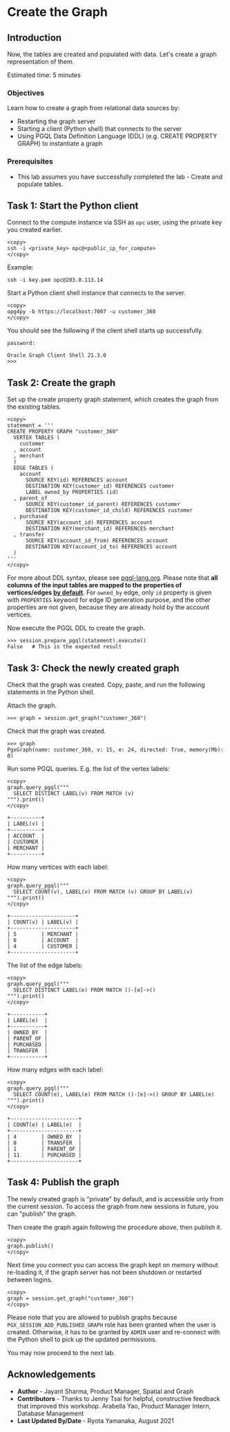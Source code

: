 # Create the Graph

## Introduction

Now, the tables are created and populated with data. Let's create a graph representation of them.

Estimated time: 5 minutes

### Objectives

Learn how to create a graph from relational data sources by:
- Restarting the graph server
- Starting a client (Python shell) that connects to the server
- Using PGQL Data Definition Language (DDL) (e.g. CREATE PROPERTY GRAPH) to instantiate a graph

### Prerequisites

- This lab assumes you have successfully completed the lab - Create and populate tables.

## Task 1: Start the Python client

Connect to the compute instance via SSH as `opc` user, using the private key you created earlier.

```
<copy>
ssh -i <private_key> opc@<public_ip_for_compute>
</copy>
```

Example:
```
ssh -i key.pem opc@203.0.113.14
```

Start a Python client shell instance that connects to the server.

```
<copy>
opg4py -b https://localhost:7007 -u customer_360
</copy>
```

You should see the following if the client shell starts up successfully.

```
password:

Oracle Graph Client Shell 21.3.0
>>>
```

## Task 2: Create the graph

Set up the create property graph statement, which creates the graph from the existing tables.

```    
<copy>
statement = '''
CREATE PROPERTY GRAPH "customer_360"
  VERTEX TABLES (
    customer
  , account
  , merchant
  )
  EDGE TABLES (
    account
      SOURCE KEY(id) REFERENCES account
      DESTINATION KEY(customer_id) REFERENCES customer
      LABEL owned_by PROPERTIES (id)
  , parent_of
      SOURCE KEY(customer_id_parent) REFERENCES customer
      DESTINATION KEY(customer_id_child) REFERENCES customer
  , purchased
      SOURCE KEY(account_id) REFERENCES account
      DESTINATION KEY(merchant_id) REFERENCES merchant
  , transfer
      SOURCE KEY(account_id_from) REFERENCES account
      DESTINATION KEY(account_id_to) REFERENCES account
  )
'''
</copy>
```

For more about DDL syntax, please see [pgql-lang.org](https://pgql-lang.org/spec/1.3/#create-property-graph). Please note that **all columns of the input tables are mapped to the properties of vertices/edges [by default](https://pgql-lang.org/spec/1.3/#properties)**. For `owned_by` edge, only `id` property is given with `PROPERTIES` keyword for edge ID generation purpose, and the other properties are not given, because they are already hold by the account vertices. 

Now execute the PGQL DDL to create the graph.

```
>>> session.prepare_pgql(statement).execute()
False   # This is the expected result
```

## Task 3: Check the newly created graph

Check that the graph was created. Copy, paste, and run the following statements in the Python shell.

Attach the graph.
```
>>> graph = session.get_graph("customer_360")
```

Check that the graph was created.
```
>>> graph
PgxGraph(name: customer_360, v: 15, e: 24, directed: True, memory(Mb): 0)
```

Run some PGQL queries. E.g. the list of the vertex labels:
```
<copy>
graph.query_pgql("""
  SELECT DISTINCT LABEL(v) FROM MATCH (v)
""").print()
</copy>

+----------+
| LABEL(v) |
+----------+
| ACCOUNT  |
| CUSTOMER |
| MERCHANT |
+----------+
```

How many vertices with each label:
```
<copy>
graph.query_pgql("""
  SELECT COUNT(v), LABEL(v) FROM MATCH (v) GROUP BY LABEL(v)
""").print()
</copy>

+---------------------+
| COUNT(v) | LABEL(v) |
+---------------------+
| 5        | MERCHANT |
| 6        | ACCOUNT  |
| 4        | CUSTOMER |
+---------------------+
```

The list of the edge labels:
```
<copy>
graph.query_pgql("""
  SELECT DISTINCT LABEL(e) FROM MATCH ()-[e]->()
""").print()
</copy>

+-----------+
| LABEL(e)  |
+-----------+
| OWNED_BY  |
| PARENT_OF |
| PURCHASED |
| TRANSFER  |
+-----------+
```

How many edges with each label:
```
<copy>
graph.query_pgql("""
  SELECT COUNT(e), LABEL(e) FROM MATCH ()-[e]->() GROUP BY LABEL(e)
""").print()
</copy>

+----------------------+
| COUNT(e) | LABEL(e)  |
+----------------------+
| 4        | OWNED_BY  |
| 8        | TRANSFER  |
| 1        | PARENT_OF |
| 11       | PURCHASED |
+----------------------+
```

## Task 4: Publish the graph

The newly created graph is "private" by default, and is accessible only from the current session. To access the graph from new sessions in future, you can "publish" the graph.

Then create the graph again following the procedure above, then publish it.
```
<copy>
graph.publish()
</copy>
```

Next time you connect you can access the graph kept on memory without re-loading it, if the graph server has not been shutdown or restarted between logins.
```
<copy>
graph = session.get_graph("customer_360")
</copy>
```

Please note that you are allowed to publish graphs because `PGX_SESSION_ADD_PUBLISHED_GRAPH` role has been granted when the user is created. Otherwise, it has to be granted by `ADMIN` user and re-connect with the Python shell to pick up the updated permissions.

You may now proceed to the next lab.

## Acknowledgements

- **Author** - Jayant Sharma, Product Manager, Spatial and Graph
- **Contributors** - Thanks to Jenny Tsai for helpful, constructive feedback that improved this workshop. Arabella Yao, Product Manager Intern, Database Management
- **Last Updated By/Date** - Ryota Yamanaka, August 2021

